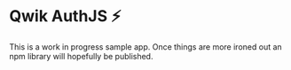 # Qwik AuthJS ⚡️

This is a work in progress sample app.  Once things are more ironed out an npm library will hopefully be published.
